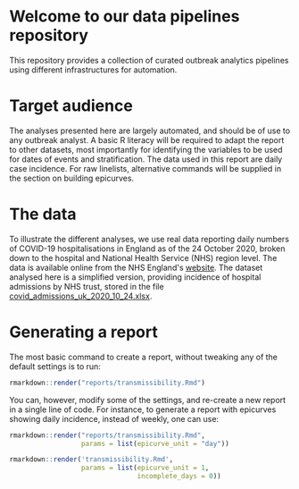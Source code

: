 # Welcome to our data pipelines repository

This repository provides a collection of curated outbreak analytics pipelines using different infrastructures for automation.

# Target audience

The analyses presented here are largely automated, and should be of use to any
outbreak analyst. A basic R literacy will be required to adapt the report to
other datasets, most importantly for identifying the variables to be used for
dates of events and stratification. The data used in this report are daily case
incidence. For raw linelists, alternative commands will be supplied in the
section on building epicurves.

# The data

To illustrate the different analyses, we use real data reporting daily numbers
of COVID-19 hospitalisations in England as of the 24 October 2020, broken down
to the hospital and National Health Service (NHS) region level. The data is
available online from the NHS England's
[website](https://www.england.nhs.uk/statistics/statistical-work-areas/covid-19-hospital-activity/).
The dataset analysed here is a simplified version, providing incidence of
hospital admissions by NHS trust, stored in the file
[covid_admissions_uk_2020_10_24.xlsx](https://github.com/epiverse-trace/data_pipelines/raw/main/data/covid_admissions_uk_2020_10_24.xlsx).

# Generating a report

The most basic command to create a report, without tweaking any of the default
settings is to run:

```r
rmarkdown::render("reports/transmissibility.Rmd")
```

You can, however, modify some of the settings, and re-create a new report in 
a single line of code. For instance, to generate a report with epicurves showing
daily incidence, instead of weekly, one can use:

```r
rmarkdown::render("reports/transmissibility.Rmd",
                  params = list(epicurve_unit = "day"))
```



```r
rmarkdown::render('transmissibility.Rmd',
                  params = list(epicurve_unit = 1,
                                incomplete_days = 0))
```

